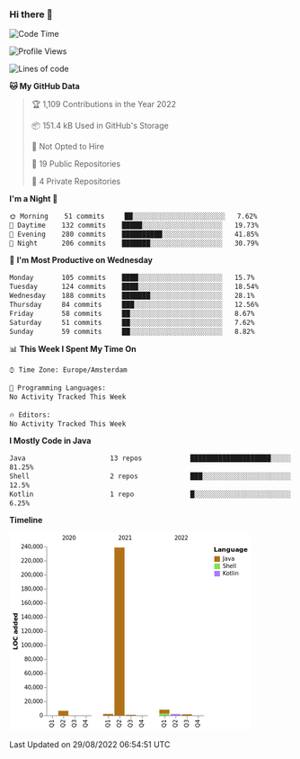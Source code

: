 ### Hi there 👋


<!--START_SECTION:waka-->
![Code Time](http://img.shields.io/badge/Code%20Time-2%2C469%20hrs%2056%20mins-blue)

![Profile Views](http://img.shields.io/badge/Profile%20Views-0-blue)

![Lines of code](https://img.shields.io/badge/From%20Hello%20World%20I%27ve%20Written-260%20Thousand%20lines%20of%20code-blue)

**🐱 My GitHub Data** 

> 🏆 1,109 Contributions in the Year 2022
 > 
> 📦 151.4 kB Used in GitHub's Storage 
 > 
> 🚫 Not Opted to Hire
 > 
> 📜 19 Public Repositories 
 > 
> 🔑 4 Private Repositories  
 > 
**I'm a Night 🦉** 

```text
🌞 Morning    51 commits     ██░░░░░░░░░░░░░░░░░░░░░░░   7.62% 
🌆 Daytime    132 commits    █████░░░░░░░░░░░░░░░░░░░░   19.73% 
🌃 Evening    280 commits    ██████████░░░░░░░░░░░░░░░   41.85% 
🌙 Night      206 commits    ███████░░░░░░░░░░░░░░░░░░   30.79%

```
📅 **I'm Most Productive on Wednesday** 

```text
Monday       105 commits    ████░░░░░░░░░░░░░░░░░░░░░   15.7% 
Tuesday      124 commits    ████░░░░░░░░░░░░░░░░░░░░░   18.54% 
Wednesday    188 commits    ███████░░░░░░░░░░░░░░░░░░   28.1% 
Thursday     84 commits     ███░░░░░░░░░░░░░░░░░░░░░░   12.56% 
Friday       58 commits     ██░░░░░░░░░░░░░░░░░░░░░░░   8.67% 
Saturday     51 commits     ██░░░░░░░░░░░░░░░░░░░░░░░   7.62% 
Sunday       59 commits     ██░░░░░░░░░░░░░░░░░░░░░░░   8.82%

```


📊 **This Week I Spent My Time On** 

```text
⌚︎ Time Zone: Europe/Amsterdam

💬 Programming Languages: 
No Activity Tracked This Week

🔥 Editors: 
No Activity Tracked This Week

```

**I Mostly Code in Java** 

```text
Java                     13 repos            ████████████████████░░░░░   81.25% 
Shell                    2 repos             ███░░░░░░░░░░░░░░░░░░░░░░   12.5% 
Kotlin                   1 repo              █░░░░░░░░░░░░░░░░░░░░░░░░   6.25%

```


**Timeline**

![Chart not found](https://raw.githubusercontent.com/powercasgamer/powercasgamer/master/charts/bar_graph.png) 


 Last Updated on 29/08/2022 06:54:51 UTC
<!--END_SECTION:waka-->
